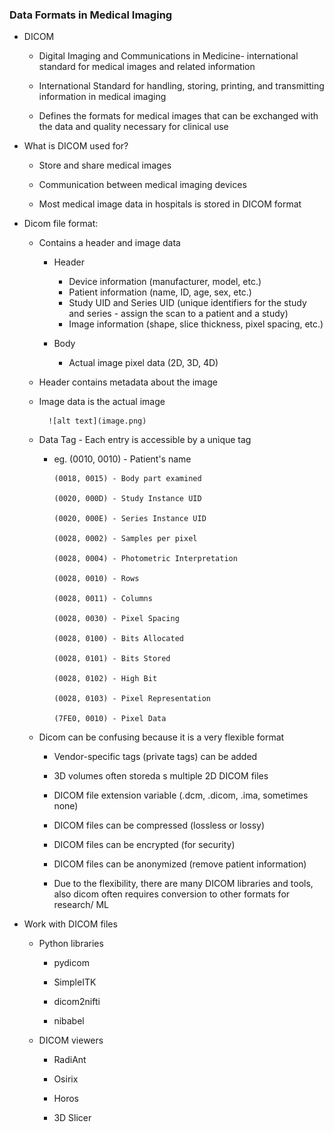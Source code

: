 ### Data Formats in Medical Imaging

- DICOM

    - Digital Imaging and Communications in Medicine- international standard for medical images and related information

    - International Standard for handling, storing, printing, and transmitting information in medical imaging

    - Defines the formats for medical images that can be exchanged with the data and quality necessary for clinical use

- What is DICOM used for?

    - Store and share medical images

    - Communication between medical imaging devices

    - Most medical image data in hospitals is stored in DICOM format

- Dicom file format:

    - Contains a header and image data

        - Header

            - Device information (manufacturer, model, etc.)
            - Patient information (name, ID, age, sex, etc.)
            - Study UID and Series UID (unique identifiers for the study and series - assign the scan to a patient and a study)
            - Image information (shape, slice thickness, pixel spacing, etc.)

        - Body

            - Actual image pixel data (2D, 3D, 4D)

    - Header contains metadata about the image

    - Image data is the actual image

            ![alt text](image.png)

    - Data Tag - Each entry is accessible by a unique tag

        - eg. (0010, 0010) - Patient's name
            
              (0018, 0015) - Body part examined

              (0020, 000D) - Study Instance UID

              (0020, 000E) - Series Instance UID

              (0028, 0002) - Samples per pixel

              (0028, 0004) - Photometric Interpretation

              (0028, 0010) - Rows

              (0028, 0011) - Columns

              (0028, 0030) - Pixel Spacing

              (0028, 0100) - Bits Allocated

              (0028, 0101) - Bits Stored

              (0028, 0102) - High Bit

              (0028, 0103) - Pixel Representation

              (7FE0, 0010) - Pixel Data

    - Dicom can be confusing because it is a very flexible format

        - Vendor-specific tags (private tags) can be added

        - 3D volumes often storeda s multiple 2D DICOM files

        - DICOM file extension variable (.dcm, .dicom, .ima, sometimes none)

        - DICOM files can be compressed (lossless or lossy)

        - DICOM files can be encrypted (for security)

        - DICOM files can be anonymized (remove patient information)

        - Due to the flexibility, there are many DICOM libraries and tools, also dicom often requires conversion to other formats for research/ ML

- Work with DICOM files

    - Python libraries

        - pydicom

        - SimpleITK

        - dicom2nifti

        - nibabel

    - DICOM viewers

        - RadiAnt

        - Osirix

        - Horos

        - 3D Slicer